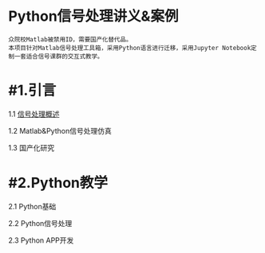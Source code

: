 # Python信号处理讲义&案例
    众院校Matlab被禁用ID，需要国产化替代品。
    本项目针对Matlab信号处理工具箱，采用Python语言进行迁移，采用Jupyter Notebook定制一套适合信号课群的交互式教学。
# #1.引言
1.1 [信号处理概述](https://github.com/mmaayybelin/signal-processing_python/blob/main/%E8%AE%B2%E4%B9%89/%E4%BF%A1%E5%8F%B7%E5%A4%84%E7%90%86%E6%A6%82%E8%BF%B0.md)

1.2 Matlab&Python信号处理仿真

1.3 国产化研究
# #2.Python教学
2.1 Python基础

2.2 Python信号处理

2.3 Python APP开发
